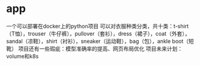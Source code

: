 # app
一个可以部署在docker上的python项目
可以对衣服种类分类，共十类：t-shirt（T恤），trouser（牛仔裤），pullover（套衫），dress（裙子），coat（外套），sandal（凉鞋），shirt（衬衫），sneaker（运动鞋），bag（包），ankle boot（短靴）
项目还有一些瑕疵：模型准确率的提高、网页布局优化
项目未来计划：volume和k8s
